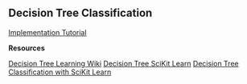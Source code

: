 
## Decision Tree Classification






[Implementation Tutorial](https://www.youtube.com/watch?v=sgQAhG5Q7iY&t=922s)


**Resources**

[Decision Tree Learning Wiki](https://en.wikipedia.org/wiki/Decision_tree_learning)
[Decision Tree SciKit Learn](https://scikit-learn.org/stable/modules/generated/sklearn.tree.DecisionTreeClassifier.html)
[Decision Tree Classification with SciKit Learn](https://www.datacamp.com/tutorial/decision-tree-classification-python)